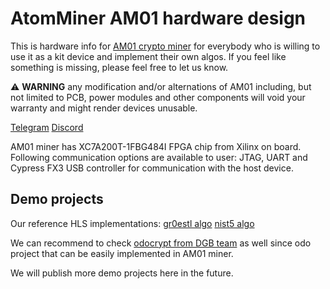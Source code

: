 # AtomMiner AM01 hardware design

This is hardware info for [AM01 crypto miner](https://atomminer.com/miner) for everybody who is willing to use it as a kit device and implement their own algos.
If you feel like something is missing, please feel free to let us know.

:warning: **WARNING** any modification and/or alternations of AM01 including, but not limited to PCB, power modules and other components will void your warranty and might render devices unusable.

[Telegram](https://t.me/atomminer)
[Discord](https://discord.gg/pKAfJkb)


AM01 miner has XC7A200T-1FBG484I FPGA chip from Xilinx on board. Following communication options are available to user: JTAG, UART and Cypress FX3 USB controller for communication with the host device.


## Demo projects

Our reference HLS implementations:
[gr0estl algo](https://github.com/atomminer/Gr0estl-Miner)
[nist5 algo](https://github.com/atomminer/Nist5-hls)

We can recommend to check [odocrypt from DGB team](https://github.com/MentalCollatz/odo-miner) as well since odo project that can be easily implemented in AM01 miner.

We will publish more demo projects here in the future.




